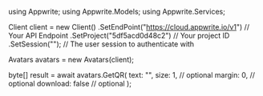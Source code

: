 using Appwrite;
using Appwrite.Models;
using Appwrite.Services;

Client client = new Client()
    .SetEndPoint("https://cloud.appwrite.io/v1") // Your API Endpoint
    .SetProject("5df5acd0d48c2") // Your project ID
    .SetSession(""); // The user session to authenticate with

Avatars avatars = new Avatars(client);

byte[] result = await avatars.GetQR(
    text: "<TEXT>",
    size: 1, // optional
    margin: 0, // optional
    download: false // optional
);